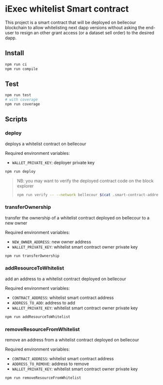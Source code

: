 # iExec whitelist Smart contract

This project is a smart contract that will be deployed on bellecour blockchain to allow whitelisting next dapp versions without asking the end-user to resign an other grant access (or a dataset sell order) to the desired dapp.

## Install

```bash
npm run ci
npm run compile
```

## Test

```bash
npm run test
# with coverage
npm run coverage
```

## Scripts

### deploy

deploys a whitelist contract on bellecour

Required environment variables:

- `WALLET_PRIVATE_KEY`: deployer private key

```bash
npm run deploy
```

> NB: you may want to verify the deployed contract code on the block explorer
>
> ```bash
> npm run verify -- --network bellecour $(cat .smart-contract-address)
> ```

### transferOwnership

transfer the ownership of a whitelist contract deployed on bellecour to a new owner

Required environment variables:

- `NEW_OWNER_ADDRESS`: new owner address
- `WALLET_PRIVATE_KEY`: whitelist smart contract owner private key

```bash
npm run transferOwnership
```

### addResourceToWhitelist

add an address to a whitelist contract deployed on bellecour

Required environment variables:

- `CONTRACT_ADDRESS`: whitelist smart contract address
- `ADDRESS_TO_ADD`: address to add
- `WALLET_PRIVATE_KEY`: whitelist smart contract owner private key

```bash
npm run addResourceToWhitelist
```

### removeResourceFromWhitelist

remove an address from a whitelist contract deployed on bellecour

Required environment variables:

- `CONTRACT_ADDRESS`: whitelist smart contract address
- `ADDRESS_TO_REMOVE`: address to remove
- `WALLET_PRIVATE_KEY`: whitelist smart contract owner private key

```bash
npm run removeResourceFromWhitelist
```
